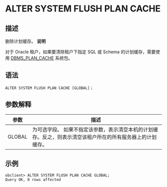 ALTER SYSTEM FLUSH PLAN CACHE 
==================================================



描述 
-----------------------

删除计划缓存。
**说明**



对于 Oracle 租户，如果要清除租户下指定 SQL 或 Schema 的计划缓存，需要使用 [DBMS_PLAN_CACHE](../../../../6.pl-reference/13.pl-system-package/12.DBMS_PLAN_CACHE/1.dbms_plan_cache-overview.md) 系统包。

语法 
-----------------------

```unknow
ALTER SYSTEM FLUSH PLAN CACHE [GLOBAL]；
```



参数解释 
-------------------------



|   参数   |                                   描述                                   |
|--------|------------------------------------------------------------------------|
| GLOBAL | 为可选字段。 如果不指定该参数，表示清空本机的计划缓存。反之，则表示清空该租户所在的所有服务器上的计划缓存。 |



示例 
-----------------------

```unknow
obclient> ALTER SYSTEM FLUSH PLAN CACHE GLOBAL;
Query OK, 0 rows affected
```


